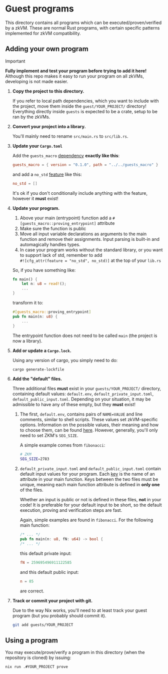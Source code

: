 # Guest programs

This directory contains all programs which can be executed/proven/verified by a zkVM.
These are normal Rust programs, with certain specific patterns implemented for zkVM compatibility.

## Adding your own program

> [!IMPORTANT]
> **Fully implement and test your program before trying to add it here!**
>  Although this repo makes it easy to run your program on all zkVMs, developing is not made easier.

1. **Copy the project to this directory.**

   If you refer to local path dependencies, which you want to include with the project, move them inside the `guest/YOUR_PROJECT/` directory!
   Everything directly inside `guests` is expected to be a crate, setup to be ran by the zkVMs.

2. **Convert your project into a library.**

   You'll mainly need to rename `src/main.rs` to `src/lib.rs`.

3. **Update your `Cargo.toml`**

   Add the `guests_macro` [dependency](https://doc.rust-lang.org/cargo/reference/specifying-dependencies.html) **exactly like this**:

   ```toml
   guests_macro = { version = "0.1.0", path = "../../guests_macro" }
   ```

   and add a `no_std` [feature](https://doc.rust-lang.org/cargo/reference/features.html) like this:

   ```toml
   no_std = []
   ```

   It's ok if you don't conditionally include anything with the feature, however it **must** exist!

4. **Update your program.**

   1. Above your main (entrypoint) function add a `#[guests_macro::proving_entrypoint]` attribute
   2. Make sure the function is public
   3. Move all input variable declarations as arguments to the main function and remove their assignments.
      Input parsing is built-in and automagically handles types.
   4. In case your program works without the standard library, or you want to support lack of std, remember to add  
      `#![cfg_attr(feature = "no_std", no_std)]` at the top of your `lib.rs`

   So, if you have something like:

   ```rust
   fn main() {
       let n: u8 = read!();
       ...
   }
   ```

   transform it to:

   ```rust
   #[guests_macro::proving_entrypoint]
   pub fn main(n: u8) {
       ...
   }
   ```

   The entrypoint function does not need to be called `main` (the project is now a library).

5. **Add or update a `Cargo.lock`.**

   Using any version of cargo, you simply need to do:

   ```sh
   cargo generate-lockfile
   ```

6. **Add the "default" files.**

   Three additional files **must** exist in your `guests/YOUR_PROJECT/` directory, containing default values: `default.env`, `default_private_input.toml`, `default_public_input.toml`.
   Depending on your situation, it may be admissible to have any of these empty, but they **must** exist!

   1. The first, `default.env`, contains pairs of `NAME=VALUE` and line comments, similar to shell scripts.
      These values set zkVM-specific options.
      Information on the possible values, their meaning and how to choose them, can be found [here](../zkvms/README.md#zkvm-specific-environment-variables).
      However, generally, you'll only need to set ZKM's `SEG_SIZE`.

      A simple example comes from `fibonacci`:

      ```sh
      # ZKM
      SEG_SIZE=2783
      ```

   2. `default_private_input.toml` and `default_public_input.toml` contain default input values for your program.
      Each [key](https://toml.io/en/v1.0.0#keyvalue-pair) is the name of an attribute in your main function.
      Keys between the two files must be unique, meaning each main function attribute is defined in **only one** of the files.

      Whether an input is public or not is defined in these files, **not** in your code!
      It is preferable for your default input to be short, so the default execution, proving and verification steps are fast.

      Again, simple examples are found in `fibonacci`.
      For the following main function:

      ```rust
      /* ... */
      pub fn main(n: u8, fN: u64) -> bool {
      /* ... */
      ```

      this default private input:

      ```toml
      fN = 259695496911122585
      ```

      and this default public input:

      ```toml
      n = 85
      ```

      are correct.

7. **Track or commit your project with git.**

   Due to the way Nix works, you'll need to at least track your guest program (but you probably should commit it).

   ```sh
   git add guests/YOUR_PROJECT
   ```

## Using a program

You may execute/prove/verify a program in this directory (when the repository is cloned) by issuing:

```sh
nix run .#YOUR_PROJECT prove
```

